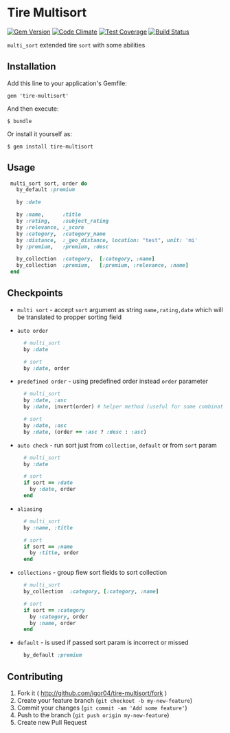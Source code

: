 # Tire Multisort
[![Gem Version](https://badge.fury.io/rb/tire-multisort.png)](http://badge.fury.io/rb/tire-multisort)
[![Code Climate](https://codeclimate.com/github/igor04/tire-multisort/badges/gpa.svg)](https://codeclimate.com/github/igor04/tire-multisort)
[![Test Coverage](https://codeclimate.com/github/igor04/tire-multisort/badges/coverage.svg)](https://codeclimate.com/github/igor04/tire-multisort)
[![Build Status](https://travis-ci.org/igor04/tire-multisort.png?branch=master)](https://travis-ci.org/igor04/tire-multisort)

`multi_sort` extended tire `sort` with some abilities

## Installation

Add this line to your application's Gemfile:

    gem 'tire-multisort'

And then execute:

    $ bundle

Or install it yourself as:

    $ gem install tire-multisort

## Usage

```ruby
 multi_sort sort, order do
   by_default :premium

   by :date

   by :name,      :title
   by :rating,    :subject_rating
   by :relevance, :_score
   by :category,  :category_name
   by :distance,  :_geo_distance, location: "test", unit: 'mi'
   by :premium,   :premium, :desc

   by_collection  :category,  [:category, :name]
   by_collection  :premium,   [:premium, :relevance, :name]
 end
```

## Checkpoints

- `multi sort` - accept `sort` argument as string `name,rating,date` which
  will be translated to propper sorting field

- `auto order`

  ```ruby
    # multi_sort
    by :date
  ```

  ```ruby
    # sort
    by :date, order
  ```

- `predefined order` - using predefined order instead `order` parameter

  ```ruby
    # multi_sort
    by :date, :asc
    by :date, invert(order) # helper method (useful for some combination with using `collections`)
  ```

  ```ruby
    # sort
    by :date, :asc
    by :date, (order == :asc ? :desc : :asc)
  ```

- `auto check` - run sort just from `collection`, `default` or from `sort` param

  ```ruby
    # multi_sort
    by :date
  ```

  ```ruby
    # sort
    if sort == :date
      by :date, order
    end
  ```


- `aliasing`

  ```ruby
    # multi_sort
    by :name, :title
  ```

  ```ruby
    # sort
    if sort == :name
      by :title, order
    end
  ```

- `collections` - group fiew sort fields to sort collection

  ```ruby
    # multi_sort
    by_collection  :category, [:category, :name]
  ```

  ```ruby
    # sort
    if sort == :category
      by :category, order
      by :name, order
    end
  ```

- `default` - is used if passed sort param is incorrect or missed

  ```ruby
    by_default :premium
  ```

## Contributing

1. Fork it ( http://github.com/igor04/tire-multisort/fork )
2. Create your feature branch (`git checkout -b my-new-feature`)
3. Commit your changes (`git commit -am 'Add some feature'`)
4. Push to the branch (`git push origin my-new-feature`)
5. Create new Pull Request
